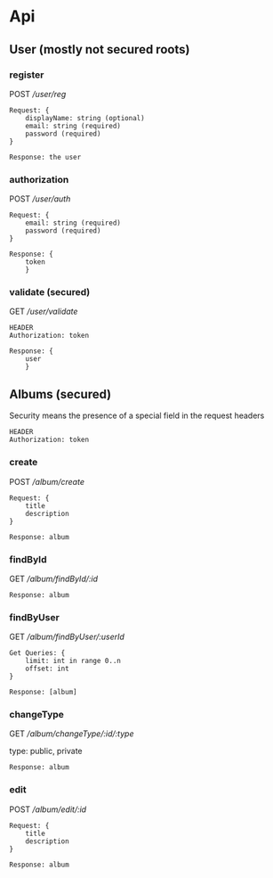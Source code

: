 # Api

## User (mostly not secured roots)
### register
POST _/user/reg_
 
```
Request: {
    displayName: string (optional)
    email: string (required)
    password (required) 
}

Response: the user
```
 
 
### authorization 
POST _/user/auth_

```
Request: {
    email: string (required)
    password (required) 
}

Response: {
    token
    }
```

### validate (secured)
GET _/user/validate_

```
HEADER
Authorization: token

Response: {
    user
    }
```

## Albums (secured)

Security means the presence of a special field in the request headers

```
HEADER
Authorization: token
```

### create
POST _/album/create_
 
```
Request: {
    title
    description
}

Response: album
```
 
 
### findById 
GET _/album/findById/:id_

```
Response: album
```

### findByUser
GET _/album/findByUser/:userId_

```
Get Queries: {
    limit: int in range 0..n
    offset: int
}

Response: [album]
```


### changeType
GET _/album/changeType/:id/:type_

type: public, private

```
Response: album
```


### edit
POST _/album/edit/:id_

```
Request: {
    title
    description
}

Response: album
```
